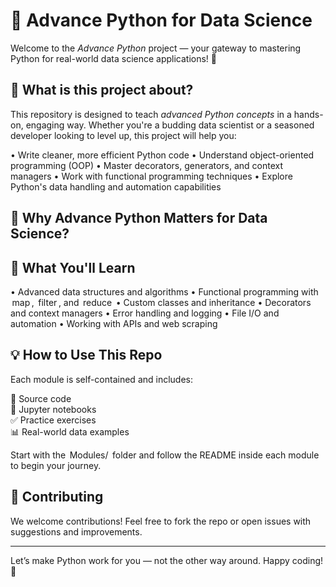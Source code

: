 # 🐍 Advance Python for Data Science

Welcome to the *Advance Python* project — your gateway to mastering Python for real-world data science applications! 🚀

## 📘 What is this project about?

This repository is designed to teach *advanced Python concepts* in a hands-on, engaging way. Whether you're a budding data scientist or a seasoned developer looking to level up, this project will help you:

•⁠  ⁠Write cleaner, more efficient Python code
•⁠  ⁠Understand object-oriented programming (OOP)
•⁠  ⁠Master decorators, generators, and context managers
•⁠  ⁠Work with functional programming techniques
•⁠  ⁠Explore Python's data handling and automation capabilities

## 🎯 Why Advance Python Matters for Data Science?

## 🧠 What You'll Learn

•⁠  ⁠Advanced data structures and algorithms
•⁠  ⁠Functional programming with ⁠ map ⁠, ⁠ filter ⁠, and ⁠ reduce ⁠
•⁠  ⁠Custom classes and inheritance
•⁠  ⁠Decorators and context managers
•⁠  ⁠Error handling and logging
•⁠  ⁠File I/O and automation
•⁠  ⁠Working with APIs and web scraping

## 💡 How to Use This Repo

Each module is self-contained and includes:

📂 Source code  
📝 Jupyter notebooks  
✅ Practice exercises  
📊 Real-world data examples  

Start with the ⁠ Modules/ ⁠ folder and follow the README inside each module to begin your journey.

## 🤝 Contributing

We welcome contributions! Feel free to fork the repo or open issues with suggestions and improvements.

---

Let’s make Python work for you — not the other way around. Happy coding! 🎉
